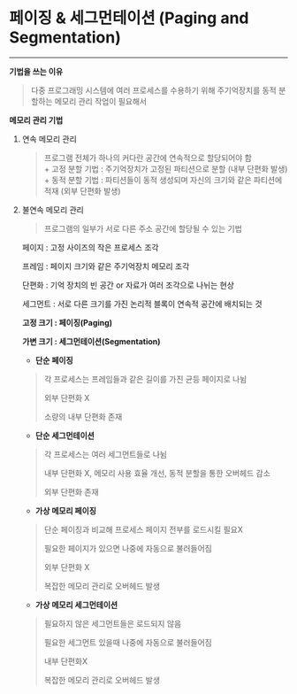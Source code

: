 # 페이징 & 세그먼테이션 (Paging and Segmentation)
___

**기법을 쓰는 이유**   
> 다중 프로그래밍 시스템에 여러 프로세스를 수용하기 위해 주기억장치를 동적 분할하는 메모리 관리 작업이 필요해서


**메모리 관리 기법**   
1. 연속 메모리 관리   
   > 프로그램 전체가 하나의 커다란 공간에 연속적으로 할당되어야 함   
       + 고정 분할 기법 : 주기억장치가 고정된 파티션으로 분할 (내부 단편화 발생)   
       + 동적 분할 기법 : 파티션들이 동적 생성되며 자신의 크기와 같은 파티션에 적재 (외부 단편화 발생)

2. 불연속 메모리 관리   
   > 프로그램의 일부가 서로 다른 주소 공간에 할당될 수 있는 기법

   페이지 : 고정 사이즈의 작은 프로세스 조각

   프레임 : 페이지 크기와 같은 주기억장치 메모리 조각

   단편화 : 기억 장치의 빈 공간 or 자료가 여러 조각으로 나뉘는 현상

   세그먼트 : 서로 다른 크기를 가진 논리적 블록이 연속적 공간에 배치되는 것

   **고정 크기 : 페이징(Paging)**

   **가변 크기 : 세그먼테이션(Segmentation)**

     + **단순 페이징**
     > 
     > 각 프로세스는 프레임들과 같은 길이를 가진 균등 페이지로 나뉨
     > 
     > 외부 단편화 X
     > 
     > 소량의 내부 단편화 존재

     + **단순 세그먼테이션**
     > 
     > 각 프로세스는 여러 세그먼트들로 나뉨
     > 
     > 내부 단편화 X, 메모리 사용 효율 개선, 동적 분할을 통한 오버헤드 감소
     > 
     > 외부 단편화 존재

     + **가상 메모리 페이징**
     > 
     > 단순 페이징과 비교해 프로세스 페이지 전부를 로드시킬 필요X
     > 
     > 필요한 페이지가 있으면 나중에 자동으로 불러들어짐
     > 
     > 외부 단편화 X
     > 
     > 복잡한 메모리 관리로 오버헤드 발생

     + **가상 메모리 세그먼테이션**
     > 
     > 필요하지 않은 세그먼트들은 로드되지 않음
     > 
     > 필요한 세그먼트 있을때 나중에 자동으로 불러들어짐
     > 
     > 내부 단편화X
     > 
     > 복잡한 메모리 관리로 오버헤드 발생
